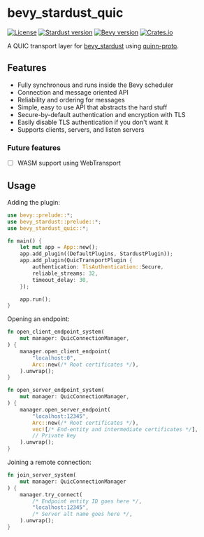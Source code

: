 # bevy_stardust_quic

[![License](https://img.shields.io/badge/license-MIT_or_Apache_2.0-green?color=green)](./)
[![Stardust version](https://img.shields.io/badge/bevy__stardust-0.3-blue?color=blue)](https://crates.io/crates/bevy_stardust)
[![Bevy version](https://img.shields.io/badge/bevy-0.12-blue?color=blue)](https://bevyengine.org/)
[![Crates.io](https://img.shields.io/crates/v/bevy_stardust_udp)](https://crates.io/crates/bevy_stardust)

A QUIC transport layer for [bevy_stardust](https://crates.io/crates/bevy_stardust) using [quinn-proto](https://github.com/quinn-rs/quinn).

## Features
- Fully synchronous and runs inside the Bevy scheduler
- Connection and message oriented API
- Reliability and ordering for messages
- Simple, easy to use API that abstracts the hard stuff
- Secure-by-default authentication and encryption with TLS
- Easily disable TLS authentication if you don't want it
- Supports clients, servers, and listen servers

### Future features
- [ ] WASM support using WebTransport

## Usage
Adding the plugin:
```rust
use bevy::prelude::*;
use bevy_stardust::prelude::*;
use bevy_stardust_quic::*;

fn main() {
    let mut app = App::new();
    app.add_plugin((DefaultPlugins, StardustPlugin));
    app.add_plugin(QuicTransportPlugin {
        authentication: TlsAuthentication::Secure,
        reliable_streams: 32,
        timeout_delay: 30,
    });

    app.run();
}
```

Opening an endpoint:
```rust
fn open_client_endpoint_system(
    mut manager: QuicConnectionManager,
) {
    manager.open_client_endpoint(
        "localhost:0",
        Arc::new(/* Root certificates */),
    ).unwrap();
}

fn open_server_endpoint_system(
    mut manager: QuicConnectionManager,
) {
    manager.open_server_endpoint(
        "localhost:12345",
        Arc::new(/* Root certificates */),
        vec![/* End-entity and intermediate certificates */],
        // Private key
    ).unwrap();
}
```

Joining a remote connection:
```rust
fn join_server_system(
    mut manager: QuicConnectionManager
) {
    manager.try_connect(
        /* Endpoint entity ID goes here */,
        "localhost:12345",
        /* Server alt name goes here */,
    ).unwrap();
}
```